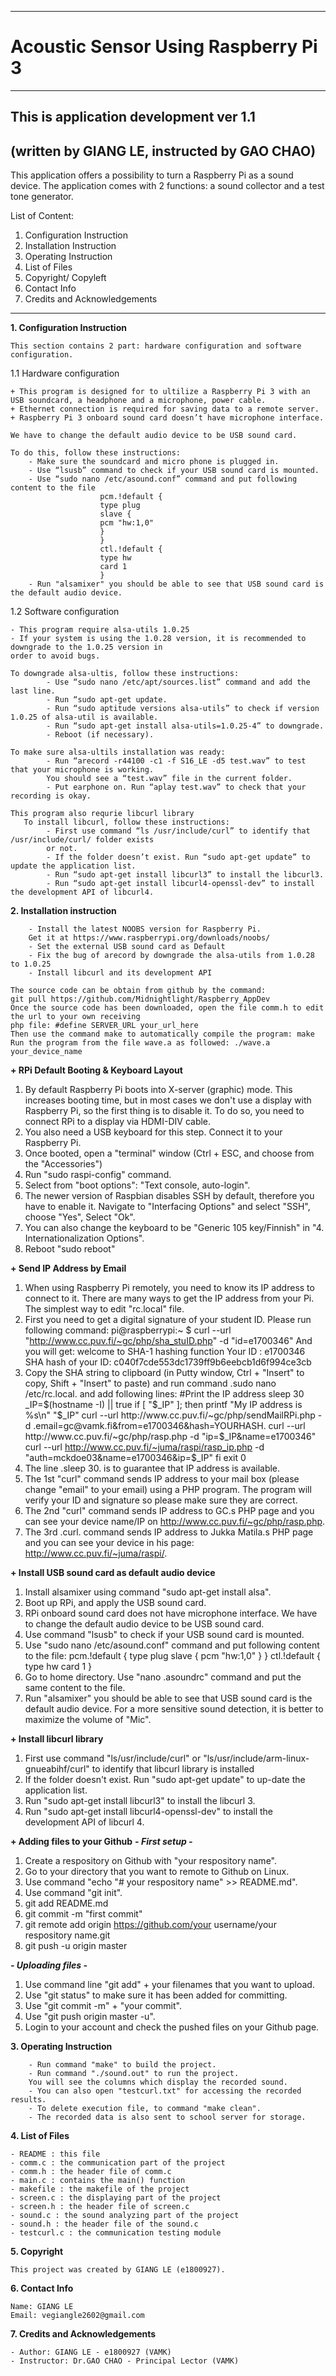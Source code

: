 --------------------------------
# Acoustic Sensor Using Raspberry Pi 3
--------------------------------

## This is application development ver 1.1 
## (written by GIANG LE, instructed by GAO CHAO)

This application offers a possibility to turn a Raspberry Pi as a sound device.
The application comes with 2 functions: a sound collector and a test tone generator.

List of Content:
1. Configuration Instruction
2. Installation Instruction
3. Operating Instruction
4. List of Files
5. Copyright/ Copyleft
6. Contact Info
7. Credits and Acknowledgements

--------------------------------

**1. Configuration Instruction**

    This section contains 2 part: hardware configuration and software configuration.

1.1
Hardware configuration 

    + This program is designed for to ultilize a Raspberry Pi 3 with an USB soundcard, a headphone and a microphone, power cable.
    + Ethernet connection is required for saving data to a remote server. 
    + Raspberry Pi 3 onboard sound card doesn’t have microphone interface. 

    We have to change the default audio device to be USB sound card.

    To do this, follow these instructions:
        - Make sure the soundcard and micro phone is plugged in.
        - Use “lsusb” command to check if your USB sound card is mounted.
        - Use “sudo nano /etc/asound.conf” command and put following content to the file
                        pcm.!default {
                        type plug
                        slave {
                        pcm "hw:1,0"
                        }
                        }
                        ctl.!default {
                        type hw
                        card 1
                        }
        - Run "alsamixer" you should be able to see that USB sound card is the default audio device.

1.2 
Software configuration

    - This program require alsa-utils 1.0.25
    - If your system is using the 1.0.28 version, it is recommended to downgrade to the 1.0.25 version in 
    order to avoid bugs.

    To downgrade alsa-ultis, follow these instructions:
            - Use “sudo nano /etc/apt/sources.list” command and add the last line.
            - Run “sudo apt-get update.
            - Run “sudo aptitude versions alsa-utils” to check if version 1.0.25 of alsa-util is available.
            - Run “sudo apt-get install alsa-utils=1.0.25-4” to downgrade.
            - Reboot (if necessary).

    To make sure alsa-ultils installation was ready:
            - Run “arecord -r44100 -c1 -f S16_LE -d5 test.wav” to test that your microphone is working. 
            You should see a “test.wav” file in the current folder.
            - Put earphone on. Run “aplay test.wav” to check that your recording is okay.

    This program also requrie libcurl library
       To install libcurl, follow these instructions:
            - First use command “ls /usr/include/curl” to identify that /usr/include/curl/ folder exists 
            or not.
            - If the folder doesn’t exist. Run “sudo apt-get update” to update the application list.
            - Run “sudo apt-get install libcurl3” to install the libcurl3.
            - Run “sudo apt-get install libcurl4-openssl-dev” to install the development API of libcurl4.


**2. Installation instruction**

        - Install the latest NOOBS version for Raspberry Pi.
        Get it at https://www.raspberrypi.org/downloads/noobs/
        - Set the external USB sound card as Default
        - Fix the bug of arecord by downgrade the alsa-utils from 1.0.28 to 1.0.25
        - Install libcurl and its development API

    The source code can be obtain from github by the command: 
    git pull https://github.com/Midnightlight/Raspberry_AppDev
    Once the source code has been downloaded, open the file comm.h to edit the url to your own receiving 
    php file: #define SERVER_URL your_url_here
    Then use the command make to automatically compile the program: make
    Run the program from the file wave.a as followed: ./wave.a your_device_name

**+ RPi Default Booting & Keyboard Layout**

1. By default Raspberry Pi boots into X-server (graphic) mode. This increases booting time, but in most 
cases we don't use a display with Raspberry Pi, so the first thing is to disable it. 
To do so, you need to connect RPi to a display via HDMI-DIV cable.
2. You also need a USB keyboard for this step. Connect it to your Raspberry Pi.
3. Once booted, open a "terminal" window (Ctrl + ESC, and choose from the "Accessories")
4. Run "sudo raspi-config" command.
5. Select from "boot options": "Text console, auto-login".
6. The newer version of Raspbian disables SSH by default, therefore you have to enable it. 
Navigate to "Interfacing Options" and select "SSH", choose "Yes", Select "Ok".
7. You can also change the keyboard to be "Generic 105 key/Finnish" in "4. Internationalization Options".
8. Reboot "sudo reboot"


**+ Send IP Address by Email** 

1. When using Raspberry Pi remotely, you need to know its IP address to connect to it.
There are many ways to get the IP address from your Pi. The simplest way to edit "rc.local" file.
2. First you need to get a digital signature of your student ID. Please run following command: 
pi@raspberrypi:~ $ curl --url "http://www.cc.puv.fi/~gc/php/sha_stuID.php" -d "id=e1700346"
And you will get:
welcome to SHA-1 hashing function
Your ID : e1700346
SHA hash of your ID: c040f7cde553dc1739ff9b6eebcb1d6f994ce3cb
3. Copy the SHA string to clipboard (in Putty window, Ctrl + "Insert" to copy, Shift + "Insert" to paste) 
and run command .sudo nano /etc/rc.local. and add following lines:
        #Print the IP address
        sleep 30
        _IP=$(hostname -I) || true
            if [ "$_IP" ]; then
            printf "My IP address is %s\n" "$_IP"
            curl --url http://www.cc.puv.fi/~gc/php/sendMailRPi.php -d .email=gc@vamk.fi&from=e1700346&hash=YOURHASH.
            curl --url http://www.cc.puv.fi/~gc/php/rasp.php -d "ip=$_IP&name=e1700346"
            curl --url http://www.cc.puv.fi/~juma/raspi/rasp_ip.php -d "auth=mckdoe03&name=e1700346&ip=$_IP"
            fi
            exit 0
4. The line .sleep 30. is to guarantee that IP address is available.
5. The 1st "curl" command sends IP address to your mail box (please change "email" to your email) using a 
PHP program. 
The program will verify your ID and signature so please make sure they are correct.
6. The 2nd "curl" command sends IP address to GC.s PHP page and you can see your device name/IP on 
http://www.cc.puv.fi/~gc/php/rasp.php. 
7. The 3rd .curl. command sends IP address to Jukka Matila.s PHP page and you can see your device in his page:
http://www.cc.puv.fi/~juma/raspi/. 


**+ Install USB sound card as default audio device**

1. Install alsamixer using command "sudo apt-get install alsa".
2. Boot up RPi, and apply the USB sound card.
3. RPi onboard sound card does not have microphone interface. We have to change the default audio device to be 
USB sound card.
4. Use command "lsusb" to check if your USB sound card is mounted.
5. Use "sudo nano /etc/asound.conf" command and put following content to the file:
                pcm.!default {
                type plug
                slave {
                pcm "hw:1,0"
                }
                }
                ctl.!default {
                type hw
                card 1
                }
6. Go to home directory. Use "nano .asoundrc" command and put the same content to the file.
7. Run "alsamixer" you should be able to see that USB sound card is the default audio device.
For a more sensitive sound detection, it is better to maximize the volume of "Mic".


**+ Install libcurl library**

1. First use command "ls/usr/include/curl" or "ls/usr/include/arm-linux-gnueabihf/curl" to identify that libcurl library is installed
2. If the folder doesn't exist. Run "sudo apt-get update" to up-date the application list.
3. Run "sudo apt-get install libcurl3" to install the libcurl 3.
4. Run "sudo apt-get install libcurl4-openssl-dev" to install the development API of libcurl 4.


**+ Adding files to your Github**
    ***- First setup -***
    
1. Create a respository on Github with "your respository name".
2. Go to your directory that you want to remote to Github on Linux.
3. Use command "echo "# your respository name" >> README.md".
4. Use command "git init".
5. git add README.md
6. git commit -m "first commit"
7. git remote add origin https://github.com/your username/your respository name.git
8. git push -u origin master

***- Uploading files -***

1. Use command line "git add" + your filenames that you want to upload.
2. Use "git status" to make sure it has been added for committing.
3. Use "git commit -m" + "your commit".
4. Use "git push origin master -u".
5. Login to your account and check the pushed files on your Github page.


**3. Operating Instruction**

        - Run command "make" to build the project.
        - Run command "./sound.out" to run the project. 
        You will see the columns which display the recorded sound.
        - You can also open "testcurl.txt" for accessing the recorded results.
        - To delete execution file, to command "make clean".
        - The recorded data is also sent to school server for storage.


**4. List of Files**

	- README : this file
	- comm.c : the communication part of the project
	- comm.h : the header file of comm.c
	- main.c : contains the main() function
	- makefile : the makefile of the project
	- screen.c : the displaying part of the project
	- screen.h : the header file of screen.c
	- sound.c : the sound analyzing part of the project
	- sound.h : the header file of the sound.c
	- testcurl.c : the communication testing module


**5. Copyright** 

    This project was created by GIANG LE (e1800927).


**6. Contact Info** 

    Name: GIANG LE
    Email: vegiangle2602@gmail.com


**7. Credits and Acknowledgements**

    - Author: GIANG LE - e1800927 (VAMK)
    - Instructor: Dr.GAO CHAO - Principal Lector (VAMK)

